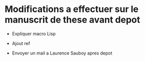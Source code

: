 # Modifications a effectuer sur le manuscrit de these avant depot

- Expliquer macro Lisp

- Ajout ref

- Envoyer un mail a Laurence Sauboy apres depot
